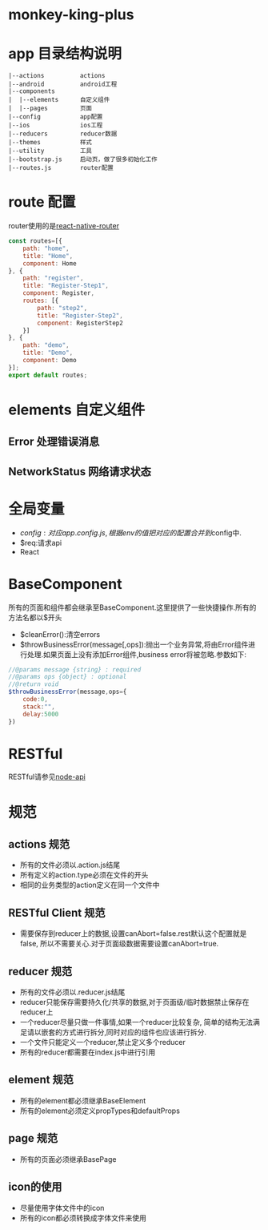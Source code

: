 # monkey-king-plus

# app 目录结构说明
    |--actions          actions
    |--android          android工程
    |--components
    |  |--elements      自定义组件
    |  |--pages         页面
    |--config           app配置
    |--ios              ios工程
    |--reducers         reducer数据
    |--themes           样式
    |--utility          工具
    |--bootstrap.js     启动页，做了很多初始化工作
    |--routes.js        router配置

# route 配置
router使用的是[react-native-router](https://github.com/MonkeyKingPlus/react-native-router.git)
```javascript
const routes=[{
	path: "home",
	title: "Home",
	component: Home
}, {
	path: "register",
	title: "Register-Step1",
	component: Register,
	routes: [{
		path: "step2",
		title: "Register-Step2",
		component: RegisterStep2
	}]
}, {
	path: "demo",
	title: "Demo",
	component: Demo
}];
export default routes;
```

# elements 自定义组件
## Error 处理错误消息
## NetworkStatus 网络请求状态

# 全局变量
* $config:对应app.config.js,根据env的值把对应的配置合并到$config中.
* $req:请求api
* React

# BaseComponent
所有的页面和组件都会继承至BaseComponent.这里提供了一些快捷操作.所有的方法名都以$开头
* $cleanError():清空errors
* $throwBusinessError(message[,ops]):抛出一个业务异常,将由Error组件进行处理.如果页面上没有添加Error组件,business error将被忽略.参数如下:
```javascript
//@params message {string} : required
//@params ops {object} : optional
//@return void
$throwBusinessError(message,ops={
	code:0,
	stack:"",
	delay:5000
})
```

# RESTful 
RESTful请参见[node-api](https://github.com/MonkeyKingPlus/node-api)

# 规范

## actions 规范
* 所有的文件必须以.action.js结尾
* 所有定义的action.type必须在文件的开头
* 相同的业务类型的action定义在同一个文件中

## RESTful Client 规范
* 需要保存到reducer上的数据,设置canAbort=false.rest默认这个配置就是false,
所以不需要关心.对于页面级数据需要设置canAbort=true.

## reducer 规范
* 所有的文件必须以.reducer.js结尾
* reducer只能保存需要持久化/共享的数据,对于页面级/临时数据禁止保存在reducer上
* 一个reducer尽量只做一件事情,如果一个reducer比较复杂,
简单的结构无法满足请以嵌套的方式进行拆分,同时对应的组件也应该进行拆分.
* 一个文件只能定义一个reducer,禁止定义多个reducer
* 所有的reducer都需要在index.js中进行引用

## element 规范
* 所有的element都必须继承BaseElement
* 所有的element必须定义propTypes和defaultProps

## page 规范
* 所有的页面必须继承BasePage

## icon的使用
* 尽量使用字体文件中的icon
* 所有的icon都必须转换成字体文件来使用

